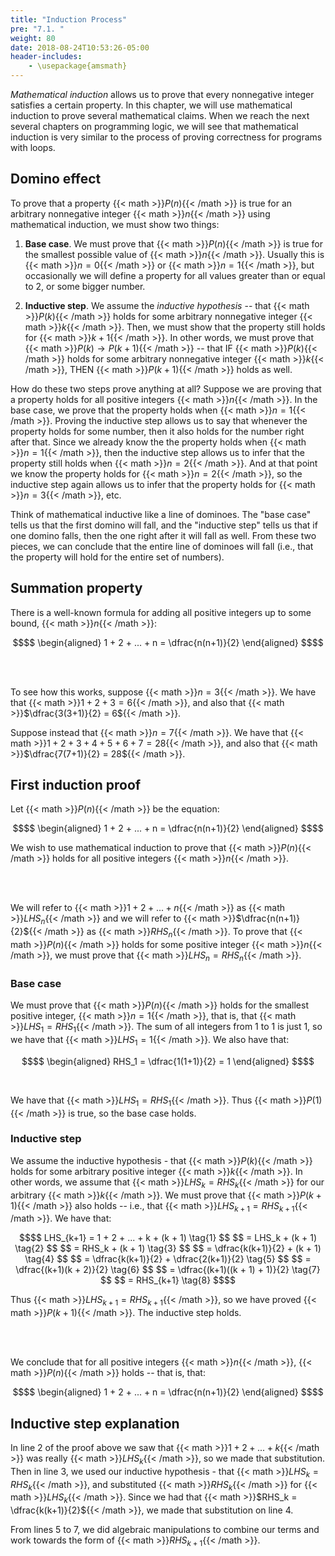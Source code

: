 ```yaml
---
title: "Induction Process"
pre: "7.1. "
weight: 80
date: 2018-08-24T10:53:26-05:00
header-includes:
    - \usepackage{amsmath}
---
```


*Mathematical induction* allows us to prove that every nonnegative integer satisfies a certain property. In this chapter, we will use mathematical induction to prove several mathematical claims. When we reach the next several chapters on programming logic, we will see that mathematical induction is very similar to the process of proving correctness for programs with loops.

## Domino effect

To prove that a property {{< math >}}$P(n)${{< /math >}} is true for an arbitrary nonnegative integer {{< math >}}$n${{< /math >}} using mathematical induction, we must show two things:

1. **Base case**. We must prove that {{< math >}}$P(n)${{< /math >}} is true for the smallest possible value of {{< math >}}$n${{< /math >}}. Usually this is {{< math >}}$n = 0${{< /math >}} or {{< math >}}$n = 1${{< /math >}}, but occasionally we will define a property for all values greater than or equal to 2, or some bigger number. 

2. **Inductive step**. We assume the *inductive hypothesis* -- that {{< math >}}$P(k)${{< /math >}} holds for some arbitrary nonnegative integer {{< math >}}$k${{< /math >}}. Then, we must show that the property still holds for {{< math >}}$k + 1${{< /math >}}. In other words, we must prove that {{< math >}}$P(k) \rightarrow P(k + 1)${{< /math >}} -- that IF {{< math >}}$P(k)${{< /math >}} holds for some arbitrary nonnegative integer {{< math >}}$k${{< /math >}}, THEN {{< math >}}$P(k + 1)${{< /math >}} holds as well.

How do these two steps prove anything at all? Suppose we are proving that a property holds for all positive integers {{< math >}}$n${{< /math >}}. In the base case, we prove that the property holds when {{< math >}}$n = 1${{< /math >}}. Proving the inductive step allows us to say that whenever the property holds for some number, then it also holds for the number right after that. Since we already know the the property holds when {{< math >}}$n = 1${{< /math >}}, then the inductive step allows us to infer that the property still holds when {{< math >}}$n = 2${{< /math >}}. And at that point we know the property holds for {{< math >}}$n = 2${{< /math >}}, so the inductive step again allows us to infer that the property holds for {{< math >}}$n = 3${{< /math >}}, etc.

Think of mathematical inductive like a line of dominoes. The "base case" tells us that the first domino will fall, and the "inductive step" tells us that if one domino falls, then the one right after it will fall as well. From these two pieces, we can conclude that the entire line of dominoes will fall (i.e., that the property will hold for the entire set of numbers).

## Summation property

There is a well-known formula for adding all positive integers up to some bound, {{< math >}}$n${{< /math >}}:

```math
$$
\begin{aligned}
1 + 2 + ... + n = \dfrac{n(n+1)}{2}
\end{aligned}
$$
```

<br>
<br>

To see how this works, suppose {{< math >}}$n = 3${{< /math >}}. We have that {{< math >}}$1 + 2 + 3 = 6${{< /math >}}, and also that {{< math >}}$\dfrac{3(3+1)}{2} = 6${{< /math >}}. 

Suppose instead that {{< math >}}$n = 7${{< /math >}}. We have that {{< math >}}$1 + 2 + 3 + 4 + 5 + 6 + 7 = 28${{< /math >}}, and also that {{< math >}}$\dfrac{7(7+1)}{2} = 28${{< /math >}}. 

## First induction proof

Let {{< math >}}$P(n)${{< /math >}} be the equation: 

```math
$$
\begin{aligned}
1 + 2 + ... + n = \dfrac{n(n+1)}{2}
\end{aligned}
$$
```

We wish to use mathematical induction to prove that {{< math >}}$P(n)${{< /math >}} holds for all positive integers {{< math >}}$n${{< /math >}}.

<br>
<br>

We will refer to {{< math >}}$1 + 2 + ... + n${{< /math >}} as {{< math >}}$LHS_n${{< /math >}} and we will refer to {{< math >}}$\dfrac{n(n+1)}{2}${{< /math >}} as {{< math >}}$RHS_n${{< /math >}}. To prove that {{< math >}}$P(n)${{< /math >}} holds for some positive integer {{< math >}}$n${{< /math >}}, we must prove that {{< math >}}$LHS_n = RHS_n${{< /math >}}.

### Base case

We must prove that {{< math >}}$P(n)${{< /math >}} holds for the smallest positive integer, {{< math >}}$n = 1${{< /math >}}, that is, that {{< math >}}$LHS_1 = RHS_1${{< /math >}}. The sum of all integers from 1 to 1 is just 1, so we have that {{< math >}}$LHS_1 = 1${{< /math >}}. We also have that:

```math
$$
\begin{aligned}
RHS_1 = \dfrac{1(1+1)}{2} = 1
\end{aligned}
$$
```

<br>

We have that {{< math >}}$LHS_1 = RHS_1${{< /math >}}. Thus {{< math >}}$P(1)${{< /math >}} is true, so the base case holds.

### Inductive step

We assume the inductive hypothesis - that {{< math >}}$P(k)${{< /math >}} holds for some arbitrary positive integer {{< math >}}$k${{< /math >}}. In other words, we assume that {{< math >}}$LHS_k = RHS_k${{< /math >}} for our arbitrary {{< math >}}$k${{< /math >}}. We must prove that {{< math >}}$P(k+1)${{< /math >}} also holds -- i.e., that {{< math >}}$LHS_{k+1} = RHS_{k+1}${{< /math >}}. We have that:

```math
$$
LHS_{k+1} = 1 + 2 + ... + k + (k + 1) \tag{1}
$$
$$
= LHS_k + (k + 1) \tag{2} 
$$
$$
= RHS_k + (k + 1) \tag{3}
$$
$$
= \dfrac{k(k+1)}{2} + (k + 1) \tag{4}
$$
$$
= \dfrac{k(k+1)}{2} + \dfrac{2(k+1)}{2} \tag{5}
$$
$$
= \dfrac{(k+1)(k + 2)}{2} \tag{6}
$$
$$
= \dfrac{(k+1)((k + 1) + 1)}{2} \tag{7}
$$
$$
= RHS_{k+1} \tag{8}
$$
```

Thus {{< math >}}$LHS_{k+1} = RHS_{k+1}${{< /math >}}, so we have proved {{< math >}}$P(k+1)${{< /math >}}. The inductive step holds.

<br><br>

We conclude that for all positive integers {{< math >}}$n${{< /math >}}, {{< math >}}$P(n)${{< /math >}} holds  -- that is, that:

```math
$$
\begin{aligned}
1 + 2 + ... + n = \dfrac{n(n+1)}{2}
\end{aligned}
$$
```

## Inductive step explanation

In line 2 of the proof above we saw that {{< math >}}$1 + 2 + ... + k${{< /math >}} was really {{< math >}}$LHS_k${{< /math >}}, so we made that substitution. Then in line 3, we used our inductive hypothesis - that {{< math >}}$LHS_k = RHS_k${{< /math >}}, and substituted {{< math >}}$RHS_k${{< /math >}} for {{< math >}}$LHS_k${{< /math >}}. Since we had that {{< math >}}$RHS_k = \dfrac{k(k+1)}{2}${{< /math >}}, we made that substitution on line 4. 

From lines 5 to 7, we did algebraic manipulations to combine our terms and work towards the form of {{< math >}}$RHS_{k+1}${{< /math >}}. 